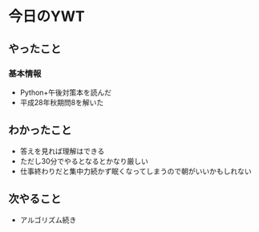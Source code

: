 # 今日のYWT

## やったこと

### 基本情報

- Python+午後対策本を読んだ
- 平成28年秋期問8を解いた

## わかったこと

- 答えを見れば理解はできる
- ただし30分でやるとなるとかなり厳しい
- 仕事終わりだと集中力続かず眠くなってしまうので朝がいいかもしれない

## 次やること

- アルゴリズム続き
